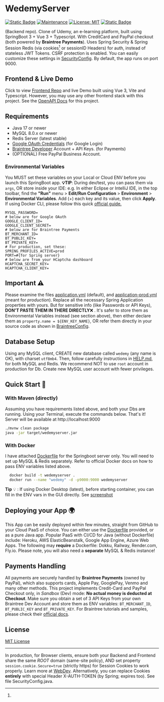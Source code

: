 # WedemyServer

[![Static Badge](https://img.shields.io/badge/API_docs-v2.0-red)](https://longwater1234.github.io/WedemyServer/)
[![Maintenance](https://img.shields.io/badge/Maintained%3F-yes-green.svg)](https://github.com/Longwater1234/WedemyServer/graphs/commit-activity)
[![License: MIT](https://img.shields.io/github/license/Longwater1234/WedemyServer)](https://github.com/Longwater1234/WedemyServer/blob/master/LICENSE)
[![Static Badge](https://img.shields.io/badge/reference-help.md-orange)](HELP.md)

(Backend repo). Clone of Udemy, an e-learning platform, built using SpringBoot 3 + Vue 3 + Typescript. With CreditCard
and
PayPal checkout (both powered by **Braintree Payments**). Uses Spring Security & Spring Session Redis (via cookies[^1]
or sessionID Headers) for auth, instead of stateless JWT Tokens. CSRF protection is enabled. You can easily customize
these settings in [SecurityConfig](src/main/java/com/davistiba/wedemyserver/config/SecurityConfig.java). By default, the
app runs on port 9000.

## Frontend & Live Demo

Click to view [Frontend Repo](https://github.com/Longwater1234/WedemyClient) and live Demo built using Vue 3, Vite and
Typescript. However, you may use any other frontend stack with this project. See
the [OpenAPI Docs](https://longwater1234.github.io/WedemyServer/) for this project.

## Requirements

- Java 17 or newer
- MySQL 8.0.x or newer
- Redis Server (latest stable)
- [Google OAuth Credentials](https://developers.google.com/identity/gsi/web/guides/get-google-api-clientid) (for Google
  Login)
- [Braintree Developer](https://developer.paypal.com/braintree/docs) Account + API Keys. (for Payments)
- (OPTIONAL) Free PayPal Business Account.

### Environmental Variables

You MUST set these variables on your Local or Cloud ENV before you launch this SpringBoot app. **💡TIP**: During
dev/test, you can pass them via `args`, OR store inside your IDE: e.g. In either Eclipse or IntelliJ IDE, in the top
toolbar, find the **"Run"** menu > **Edit/Run Configuration** > **Environment** > **Environmental Variables**. Add (+)
each key and its value, then click **Apply**. If using Docker CLI, please follow this quick
[official guide.](https://docs.docker.com/engine/reference/commandline/run/#env)

```properties
MYSQL_PASSWORD=
# below are for Google OAuth
GOOGLE_CLIENT_ID=
GOOGLE_CLIENT_SECRET=
# below are for Braintree Payments
BT_MERCHANT_ID=
BT_PUBLIC_KEY=
BT_PRIVATE_KEY=
# For production, set these:
SPRING_PROFILES_ACTIVE=prod
PORT=#{for Spring server}
# below are from your HCaptcha dashboard
HCAPTCHA_SECRET_KEY=
HCAPTCHA_CLIENT_KEY=
```

## Important ⚠

Please examine the files [application.yml](src/main/resources/application.yml) (default),
and [application-prod.yml](src/main/resources/application-prod.yml) (meant for _production_). Replace all the necessary
Spring Application properties with yours. But for sensitive info (like Passwords or API Keys), **DON'T PASTE THEM IN
THERE DIRECTLY**❌ . It's safer to store them as Environmental Variables instead (see section above), then either
declare them as `property.name = ${ENV_KEY_NAME}`, OR refer them directly in your source code as shown
in [BraintreeConfig](src/main/java/com/davistiba/wedemyserver/config/BraintreeConfig.java).

## Database Setup

Using any MySQL client, CREATE new database called `wedemy` (any name is OK), with charset `utf8mb4`. Then, follow
carefully instructions in [HELP.md](HELP.md#database-setup-info), for both MySQL and Redis. We recommend NOT to use
`root` account in production for Db. Create new MySQL user account with fewer privileges.

## Quick Start 🚀

### With Maven (directly)

Assuming you have requirements listed above, and both your Dbs are running. Using your Terminal, execute the commands
below. That's it! Server will be available at http://localhost:9000

```bash
./mvnw clean package
java -jar target/wedemyserver.jar
```

### With Docker

I have attached [Dockerfile](Dockerfile) for the Springboot server only. You will need to set up MySQL &
Redis separately. Refer to official Docker docs on how to pass ENV variables listed above.

```bash
  docker build -t wedemyserver .
  docker run --name "wedemy" -d -p9000:9000 wedemyserver
```

**Tip** 💡 : If using Docker Desktop (latest), before starting container, you can fill in the ENV vars in the GUI
directly.
See [screenshot](src/main/resources/docker_env.PNG)

## Deploying your App 🌍

This App can be easily deployed within few minutes, straight from GitHub to your Cloud PaaS of choice. You can either
use the [Dockerfile](Dockerfile) provided, or as a pure Java app. Popular PaaS with CI/CD for Java (without Dockerfile)
include: Heroku, AWS ElasticBeanstalk, Google App Engine, Azure Web Apps. The following may **require** a Dockerfile:
Dokku, Railway, Render.com, Fly.io. Please note, you will also need a **separate** MySQL & Redis instance!

## Payments Handling

All payments are securely handled by **Braintree Payments** (owned by PayPal), which also supports cards, Apple Pay,
GooglePay, Venmo and many other methods. This project implements Credit-Card and PayPal Checkout only, in _Sandbox_
(Dev) mode: **No actual money is deducted at Checkout**. Make sure you obtain a set of 3 API Keys from
your own Braintree Dev Account and store them as ENV variables: `BT_MERCHANT_ID`, `BT_PUBLIC_KEY` and `BT_PRIVATE_KEY`.
For Braintree tutorials and samples, please check their [official docs](https://developer.paypal.com/braintree/docs).

## License

[MIT License](LICENSE)

---

[^1]:
In production, for Browser clients, ensure both your Backend and Frontend share the same _ROOT_ domain (same-site
policy), AND set property `session.cookie.Secure=true` (strictly https) for Session Cookies to work properly. Learn
more at [WebDev](https://web.dev/samesite-cookies-explained/). Alternatively, you can replace Cookies **entirely** with
special Header X-AUTH-TOKEN (by Spring; expires too). See file SecurityConfig.java.
